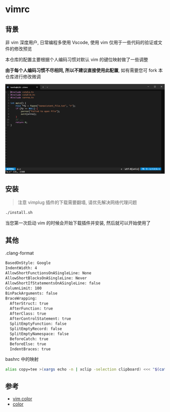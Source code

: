 # vimrc

## 背景

非 vim 深度用户, 日常编程多使用 Vscode, 使用 vim 仅用于一些代码的验证或文件的修改预览

本仓库的配置主要根据个人编码习惯对默认 vim 的键位映射做了一些调整

**由于每个人编码习惯不尽相同, 所以不建议直接使用此配置**, 如有需要您可 fork 本仓库进行修改微调

![20230402095215](https://raw.githubusercontent.com/learner-lu/picbed/master/20230402095215.png)

## 安装

> 注意 vimplug 插件的下载需要翻墙, 请优先解决网络代理问题

```bash
./install.sh
```

当您第一次启动 vim 的时候会开始下载插件并安装, 然后就可以开始使用了

## 其他

.clang-format

```
BasedOnStyle: Google
IndentWidth: 4
AllowShortFunctionsOnASingleLine: None
AllowShortBlocksOnASingleLine: Never
AllowShortIfStatementsOnASingleLine: false
ColumnLimit: 100
BinPackArguments: false
BraceWrapping:
  AfterStruct: true
  AfterFunction: true
  AfterClass: true
  AfterControlStatement: true
  SplitEmptyFunction: false
  SplitEmptyRecord: false
  SplitEmptyNamespace: false
  BeforeCatch: true
  BeforeElse: true
  IndentBraces: true
```

bashrc 中的映射

```bash
alias copy=tee >(xargs echo -n | xclip -selection clipboard) <<< "$(cat)";
```

## 参考

- [vim color](https://vim.fandom.com/wiki/Xterm256_color_names_for_console_Vim)
- [color](https://www.ditig.com/256-colors-cheat-sheet)
